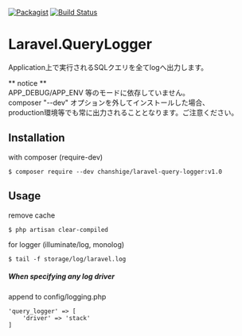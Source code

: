 [![Packagist](https://img.shields.io/badge/packagist-v1.0.0-blue.svg)](https://packagist.org/packages/chanshige/laravel-query-logger)
[![Build Status](https://travis-ci.com/chanshige/Laravel.QueryLogger.svg?branch=master)](https://travis-ci.com/chanshige/Laravel.QueryLogger)

# Laravel.QueryLogger

Application上で実行されるSQLクエリを全てlogへ出力します。  

** notice **  
    APP_DEBUG/APP_ENV 等のモードに依存していません。  
    composer "--dev" オプションを外してインストールした場合、  
    production環境等でも常に出力されることとなります。ご注意ください。  

## Installation
with composer (require-dev)
```shell script
$ composer require --dev chanshige/laravel-query-logger:v1.0
```

## Usage
remove cache  
```
$ php artisan clear-compiled
```
  
for logger (illuminate/log, monolog)  
```
$ tail -f storage/log/laravel.log
```

##### When specifying any log driver
append to config/logging.php
```
'query_logger' => [
    'driver' => 'stack'
]
```
